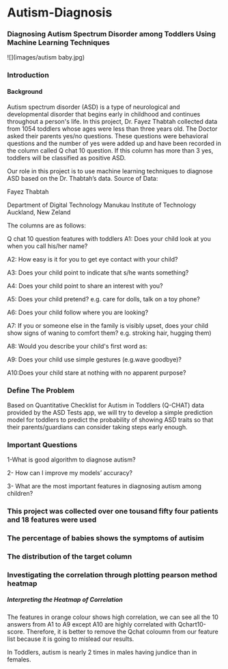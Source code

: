 # Autism-Diagnosis

###  Diagnosing Autism Spectrum Disorder among Toddlers Using Machine Learning Techniques
![](images/autism baby.jpg)
### Introduction
#### Background

Autism spectrum disorder (ASD) is a type of neurological and developmental disorder that begins early in childhood and continues throughout a person's life. In this project, Dr. Fayez Thabtah collected data from 1054 toddlers whose ages were less than three years old. The Doctor asked their parents yes/no questions. These questions were behavioral questions and the number of yes were added up and have been recorded in the column called Q chat 10 question. If this column has more than 3 yes, toddlers will be classified as positive ASD.

Our role in this project is to use machine learning techniques to diagnose ASD based on the Dr. Thabtah’s data.
Source of Data:

Fayez Thabtah

Department of Digital Technology Manukau Institute of Technology Auckland, New Zeland

The columns are as follows:

Q chat 10 question features with toddlers
A1: Does your child look at you when you call his/her name?

A2: How easy is it for you to get eye contact with your child?

A3: Does your child point to indicate that s/he wants something?

A4: Does your child point to share an interest with you?

A5: Does your child pretend? e.g. care for dolls, talk on a toy phone?

A6: Does your child follow where you are looking?

A7: If you or someone else in the family is visibly upset, does your child show signs of waning to comfort them? e.g. stroking hair, hugging them)

A8: Would you describe your child's first word as:

A9: Does your child use simple gestures (e.g.wave goodbye)?

A10:Does your child stare at nothing with no apparent purpose?



### Define The Problem
Based on Quantitative Checklist for Autism in Toddlers (Q-CHAT) data provided by the ASD Tests app, we will try to develop a simple prediction model for toddlers to predict the probability of showing ASD traits so that their parents/guardians can consider taking steps early enough.



### Important Questions
1-What is good algorithm to diagnose autism?

2- How can I improve my models’ accuracy?

3- What are the most important features in diagnosing autism among children?


### This project was collected over one tousand fifty four patients and 18 features were used


### The percentage of babies shows the symptoms of autisim



### The distribution of the target column


### Investigating the correlation through plotting pearson method heatmap



##### Interpreting the Heatmap of Correlation
The features in orange colour shows high correlation, we can see all the 10 answers from A1 to A9 except A10 are highly correlated with Qchart10-score. Therefore, it is better to remove the Qchat coloumn from our feature list because it is going to mislead our results.






In Toddlers, autism is nearly 2 times in males having jundice than in females.




